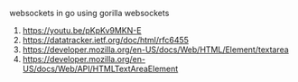 websockets in go using gorilla websockets

1. https://youtu.be/pKpKv9MKN-E
2. https://datatracker.ietf.org/doc/html/rfc6455
3. https://developer.mozilla.org/en-US/docs/Web/HTML/Element/textarea
4. https://developer.mozilla.org/en-US/docs/Web/API/HTMLTextAreaElement
